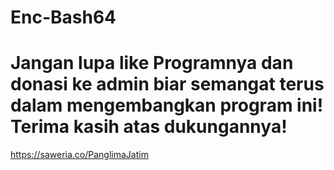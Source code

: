 # Enc-Bash64
# Jangan lupa like Programnya dan donasi ke admin biar semangat terus dalam mengembangkan program ini! Terima kasih atas dukungannya!
https://saweria.co/PanglimaJatim
